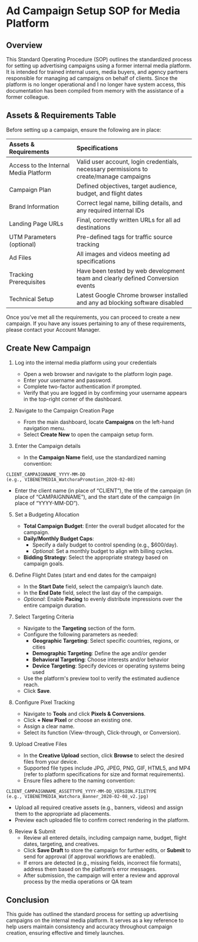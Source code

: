 # Ad Campaign Setup SOP for Media Platform

## Overview

This Standard Operating Procedure (SOP) outlines the standardized process for setting up advertising campaigns using a former internal media platform. It is intended for trained internal users, media buyers, and agency partners responsible for managing ad campaigns on behalf of clients. Since the platform is no longer operational and I no longer have system access, this documentation has been compiled from memory with the assistance of a former colleague.

## Assets & Requirements Table

Before setting up a campaign, ensure the following are in place:

| Assets & Requirements | Specifications |
| :-------------------- | :------------- |
| Access to the Internal Media Platform | Valid user account, login credentials, necessary permissions to create/manage campaigns |
| Campaign Plan | Defined objectives, target audience, budget, and flight dates |
| Brand Information | Correct legal name, billing details, and any required internal IDs |
| Landing Page URLs | Final, correctly written URLs for all ad destinations |
| UTM Parameters (optional) | Pre-defined tags for traffic source tracking |
| Ad Files | All images and videos meeting ad specifications |
| Tracking Prerequisites | Have been tested by web development team and clearly defined Conversion events |
| Technical Setup | Latest Google Chrome browser installed and any ad blocking software disabled |

Once you’ve met all the requirements, you can proceed to create a new campaign. If you have any issues pertaining to any of these requirements, please contact your Account Manager.

## Create New Campaign

1. Log into the internal media platform using your credentials

   - Open a web browser and navigate to the platform login page.
   - Enter your username and password.
   - Complete two-factor authentication if prompted.
   - Verify that you are logged in by confirming your username appears in the top-right corner of the dashboard.

2. Navigate to the Campaign Creation Page

   - From the main dashboard, locate **Campaigns** on the left-hand navigation menu.
   - Select **Create New** to open the campaign setup form.

3. Enter the Campaign details

   - In the **Campaign Name** field, use the standardized naming convention:
```
CLIENT_CAMPAIGNNAME_YYYY-MM-DD
(e.g., VIBENETMEDIA_WatchoraPromotion_2020-02-08)
```
   - Enter the client name (in place of “CLIENT”), the title of the campaign (in place of “CAMPAIGNNAME”), and the start date of the campaign (in place of “YYYY-MM-DD”).

5. Set a Budgeting Allocation

   - **Total Campaign Budget**: Enter the overall budget allocated for the campaign.
   - **Daily/Monthly Budget Caps**:
      - Specify a daily budget to control spending (e.g., $600/day).
      - *Optional*: Set a monthly budget to align with billing cycles.
   - **Bidding Strategy**: Select the appropriate strategy based on campaign goals.
  
6. Define Flight Dates (start and end dates for the campaign)

   - In the **Start Date** field, select the campaign’s launch date.
   - In the **End Date** field, select the last day of the campaign.
   - *Optional*: Enable **Pacing** to evenly distribute impressions over the entire campaign duration.

7. Select Targeting Criteria

   - Navigate to the **Targeting** section of the form.
   - Configure the following parameters as needed:
      - **Geographic Targeting**: Select specific countries, regions, or cities
      - **Demographic Targeting**: Define the age and/or gender
      - **Behavioral Targeting**: Choose interests and/or behavior
      - **Device Targeting**: Specify devices or operating systems being used
   - Use the platform's preview tool to verify the estimated audience reach.
   - Click **Save**.
  
8. Configure Pixel Tracking

   - Navigate to **Tools** and click **Pixels & Conversions**.
   - Click **+ New Pixel** or choose an existing one.
   - Assign a clear name.
   - Select its function (View-through, Click-through, or Conversion).

9. Upload Creative Files

   - In the **Creative Upload** section, click **Browse** to select the desired files from your device.
   - Supported file types include JPG, JPEG, PNG, GIF, HTML5, and MP4 (refer to platform specifications for size and format requirements).
   - Ensure files adhere to the naming convention:
```
CLIENT_CAMPAIGNNAME_ASSETTYPE_YYYY-MM-DD_VERSION.FILETYPE
(e.g., VIBENETMEDIA_Watchora_Banner_2020-02-08_v2.jpg)
```
   - Upload all required creative assets (e.g., banners, videos) and assign them to the appropriate ad placements.
   - Preview each uploaded file to confirm correct rendering in the platform.

9. Review & Submit
   - Review all entered details, including campaign name, budget, flight dates, targeting, and creatives.
   - Click **Save Draft** to store the campaign for further edits, or **Submit** to send for approval (if approval workflows are enabled).
   - If errors are detected (e.g., missing fields, incorrect file formats), address them based on the platform’s error messages.
   - After submission, the campaign will enter a review and approval process by the media operations or QA team

## Conclusion

This guide has outlined the standard process for setting up advertising campaigns on the internal media platform. It serves as a key reference to help users maintain consistency and accuracy throughout campaign creation, ensuring effective and timely launches.
